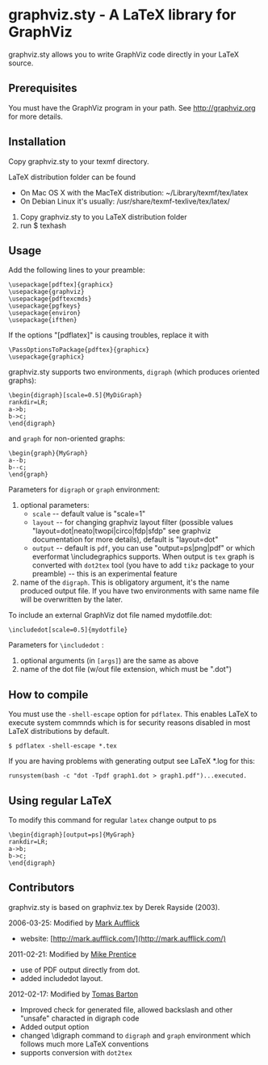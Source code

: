 graphviz.sty - A LaTeX library for GraphViz
===============================================
graphviz.sty allows you to write GraphViz code directly in your LaTeX source.

Prerequisites
-------------
You must have the GraphViz program in your path. See http://graphviz.org for more details.

Installation
------------
Copy graphviz.sty to your texmf directory.

LaTeX distribution folder can be found
  * On Mac OS X with the MacTeX distribution: ~/Library/texmf/tex/latex
  * On Debian Linux it's usually: /usr/share/texmf-texlive/tex/latex/

1. Copy graphviz.sty to you LaTeX distribution folder
2. run 
    $ texhash

Usage
-----
Add the following lines to your preamble:

    \usepackage[pdftex]{graphicx}
    \usepackage{graphviz}
    \usepackage{pdftexcmds}
    \usepackage{pgfkeys}
    \usepackage{environ}
    \usepackage{ifthen}

If the options "[pdflatex]" is causing troubles, replace it with 

    \PassOptionsToPackage{pdftex}{graphicx}
    \usepackage{graphicx}

graphviz.sty supports two environments, `digraph` (which produces oriented graphs):

    \begin{digraph}[scale=0.5]{MyDiGraph}
	rankdir=LR; 
	a->b; 
	b->c;
    \end{digraph}

and `graph` for non-oriented graphs:

    \begin{graph}{MyGraph}
	a--b; 
	b--c;
    \end{graph}



Parameters for `digraph` or `graph` environment:

1. optional parameters: 
    * `scale` -- default value is "scale=1"
    * `layout` -- for changing graphviz layout filter  (possible values "layout=dot|neato|twopi|circo|fdp|sfdp" see graphviz documentation for more details), default is "layout=dot"
    * `output` -- default is `pdf`,  you can use "output=ps|png|pdf" or which everformat \includegraphics supports. When output is `tex` graph is converted with `dot2tex` tool (you have to add `tikz` package to your preamble) -- this is an experimental feature
2. name of the `digraph`. This is obligatory argument, it's the name produced output file. If you have two environments with same name file will be overwritten by the later.

To include an external GraphViz dot file named mydotfile.dot:

    \includedot[scale=0.5]{mydotfile}

Parameters for `\includedot` :
1. optional arguments (in `[args]`) are the same as above
2. name of the dot file (w/out file extension, which must be ".dot")

How to compile
--------------

You must use the `-shell-escape` option for `pdflatex`. This enables LaTeX to execute system commnds which is for security reasons disabled in most LaTeX distributions by default.

    $ pdflatex -shell-escape *.tex

If you are having problems with generating output see LaTeX *.log for this:

    runsystem(bash -c "dot -Tpdf graph1.dot > graph1.pdf")...executed.

Using regular LaTeX
-------------------

To modify this command for regular `latex` change output to ps

    \begin{digraph}[output=ps]{MyGraph}
	rankdir=LR; 
	a->b; 
	b->c;
    \end{digraph}

   
Contributors
------------

graphviz.sty is based on graphviz.tex by Derek Rayside (2003).

2006-03-25: Modified by [Mark Aufflick](mailto:mark@aufflick.com)

* website: [http://mark.aufflick.com/](http://mark.aufflick.com/)

2011-02-21: Modified by [Mike Prentice](mailto:mjp44@buffalo.edu) 

* use of PDF output directly from dot.
* added includedot layout.

2012-02-17: Modified by [Tomas Barton](mailto:barton.tomas@gmail.com)

* Improved check for generated file, allowed backslash and other "unsafe" characted in digraph code
* Added output option
* changed \digraph command to `digraph` and `graph` environment which follows much more LaTeX conventions
* supports conversion with `dot2tex`


